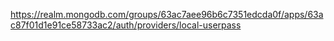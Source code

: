 https://realm.mongodb.com/groups/63ac7aee96b6c7351edcda0f/apps/63ac87f01d1e91ce58733ac2/auth/providers/local-userpass